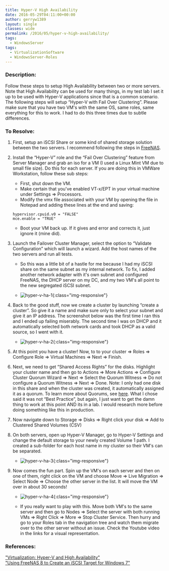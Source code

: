 ```yaml
---
title: Hyper-V High Availability
date: 2016-05-29T04:11:00+00:00
author: gerryw1389
layout: single
classes: wide
permalink: /2016/05/hyper-v-high-availability/
tags:
  - WindowsServer
tags:
  - VirtualizationSoftware
  - WindowsServer-Roles
---
```

<!--more-->

### Description:

Follow these steps to setup High Availability between two or more servers. Note that High Availability can be used for many things, in my test lab I set it up to be used with Hyper-V applications since that is a common scenario. The following steps will setup &#8220;Hyper-V with Fail Over Clustering&#8221;. Please make sure that you have two VM's with the same OS, same roles, same everything for this to work. I had to do this three times due to subtle differences.

### To Resolve:

1. First, setup an iSCSI Share or some kind of shared storage solution between the two servers. I recommend following the steps in [FreeNAS](https://automationadmin.com/2016/05/freenas-install/).

2. Install the &#8220;Hyper-V&#8221; role and the &#8220;Fail Over Clustering&#8221; feature from Server Manager and grab an iso for a VM (I used a Linux Mint VM due to small file size). Do this for each server. If you are doing this in VMWare Workstation, follow these sub steps:

   - First, shut down the VM.
   - Make certain that you've enabled VT-x/EPT in your virtual machine under Settings => Processors.
   - Modify the vmx file associated with your VM by opening the file in Notepad and adding these lines at the end and saving:

   ```escape
   hypervisor.cpuid.v0 = "FALSE"  
   mce.enable = "TRUE"
   ```

   - Boot your VM back up. If it gives and error and corrects it, just ignore it (mine did).

3. Launch the Failover Cluster Manager, select the option to &#8220;Validate Configuration&#8221; which will launch a wizard. Add the host names of the two servers and run all tests.

   - So this was a little bit of a hastle for me because I had my iSCSI share on the same subnet as my internal network. To fix, I added another network adapter with it's own subnet and configured FreeNAS, the DHCP server on my DC, and my two VM's all point to the new segregated iSCSI subnet.

   - ![hyper-v-ha-1](https://automationadmin.com/assets/images/uploads/2016/09/hyper-v-ha-1.png){:class="img-responsive"}

1. Back to the good stuff, now we create a cluster by launching &#8220;create a cluster&#8221;. So give it a name and make sure only to select your subnet and give it an IP address. The screenshot below was the first time I ran this and I ended up failing miserably. The second time I was on DHCP and it automatically selected both network cards and took DHCP as a valid source, so I went with it.

   - ![hyper-v-ha-2](https://automationadmin.com/assets/images/uploads/2016/09/hyper-v-ha-2.png){:class="img-responsive"}

5. At this point you have a cluster! Now, to to your cluster => Roles => Configure Role => Virtual Machines => Next => Finish.

6. Next, we need to get &#8220;Shared Access Rights&#8221; for the disks. Highlight your cluster name and then go to Actions => More Actions => Configure Cluster Quorum Wizard => Next => Select the Quorum Witness => Do not configure a Quorum Witness => Next => Done. Note: I only had one disk in this share and when the cluster was created, it automatically assigned it as a quorum. To learn more about Quorums, see [here](https://technet.microsoft.com/en-us/library/jj612870.aspx). What I chose said it was not &#8220;Best Practice&#8221;, but again, I just want to get the damn thing to work at this point AND its in a lab. I would research more before doing something like this in production.

7. Now navigate down to Storage => Disks => Right click your disk => Add to Clustered Shared Volumes (CSV)

8. On both servers, open up Hyper-V Manager, go to Hyper-V Settings and change the default storage to your newly created Volume 1 path. I created a sub-folder for each host name in my cluster so their VM's can be separated.

   - ![hyper-v-ha-3](https://automationadmin.com/assets/images/uploads/2016/09/hyper-v-ha-3.png){:class="img-responsive"}

9. Now comes the fun part. Spin up the VM's on each server and then on one of them, right click on the VM and choose Move => Live Migration => Select Node => Choose the other server in the list. It will move the VM over in about 30 seconds!

   - ![hyper-v-ha-4](https://automationadmin.com/assets/images/uploads/2016/09/hyper-v-ha-4.png){:class="img-responsive"}

   - If you really want to play with this. Move both VM's to the same server and then go to Nodes => Select the server with both running VMs => Right Click => More => Stop Cluster Service. Then hurry and go to your Roles tab in the navigation tree and watch them migrate over to the other server without an issue. Check the Youtube video in the links for a visual representation.


### References:

["Virtualization: Hyper-V and High Availability"](https://technet.microsoft.com/en-us/magazine/hh127064.aspx)    
["Using FreeNAS 8 to Create an iSCSI Target for Windows 7"](https://www.pluralsight.com/blog/software-development/freenas-8-iscsi-target-windows-7)